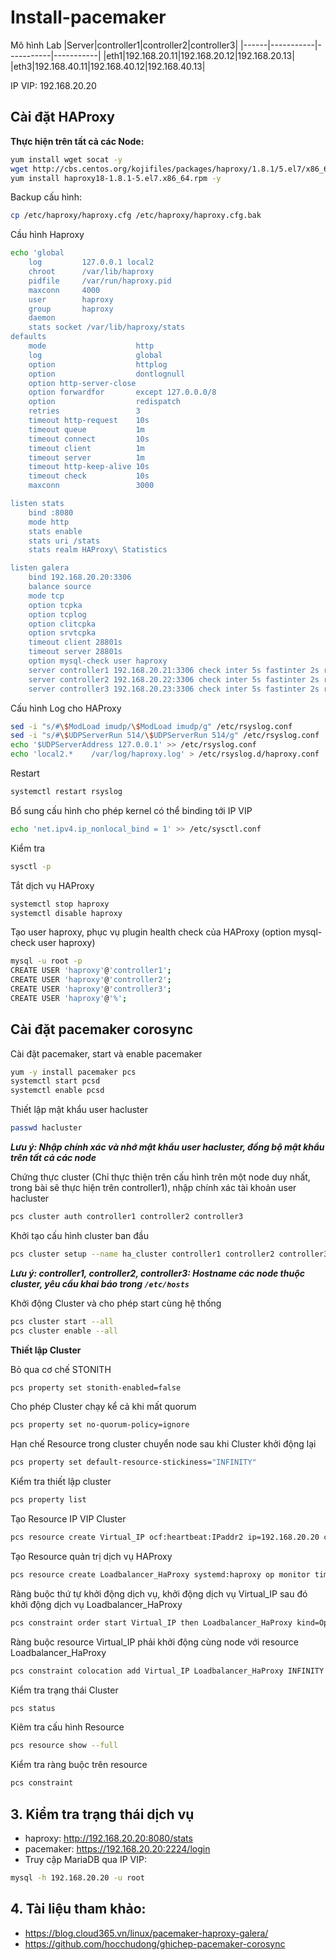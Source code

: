 # Install-pacemaker

Mô hình Lab
|Server|controller1|controller2|controller3|
|------|-----------|-----------|-----------|
|eth1|192.168.20.11|192.168.20.12|192.168.20.13|
|eth3|192.168.40.11|192.168.40.12|192.168.40.13|

IP VIP: 192.168.20.20

## Cài đặt HAProxy

**Thực hiện trên tất cả các Node:**
```sh
yum install wget socat -y
wget http://cbs.centos.org/kojifiles/packages/haproxy/1.8.1/5.el7/x86_64/haproxy18-1.8.1-5.el7.x86_64.rpm 
yum install haproxy18-1.8.1-5.el7.x86_64.rpm -y
```
Backup cấu hình:
```sh
cp /etc/haproxy/haproxy.cfg /etc/haproxy/haproxy.cfg.bak
```
Cầu hình Haproxy
```sh
echo 'global
    log         127.0.0.1 local2
    chroot      /var/lib/haproxy
    pidfile     /var/run/haproxy.pid
    maxconn     4000
    user        haproxy
    group       haproxy
    daemon
    stats socket /var/lib/haproxy/stats
defaults
    mode                    http
    log                     global
    option                  httplog
    option                  dontlognull
    option http-server-close
    option forwardfor       except 127.0.0.0/8
    option                  redispatch
    retries                 3
    timeout http-request    10s
    timeout queue           1m
    timeout connect         10s
    timeout client          1m
    timeout server          1m
    timeout http-keep-alive 10s
    timeout check           10s
    maxconn                 3000

listen stats
    bind :8080
    mode http
    stats enable
    stats uri /stats
    stats realm HAProxy\ Statistics

listen galera
    bind 192.168.20.20:3306
    balance source
    mode tcp
    option tcpka
    option tcplog
    option clitcpka
    option srvtcpka
    timeout client 28801s
    timeout server 28801s
    option mysql-check user haproxy
    server controller1 192.168.20.21:3306 check inter 5s fastinter 2s rise 3 fall 3
    server controller2 192.168.20.22:3306 check inter 5s fastinter 2s rise 3 fall 3 backup
    server controller3 192.168.20.23:3306 check inter 5s fastinter 2s rise 3 fall 3 backup' > /etc/haproxy/haproxy.cfg
```
Cấu hình Log cho HAProxy
```sh
sed -i "s/#\$ModLoad imudp/\$ModLoad imudp/g" /etc/rsyslog.conf
sed -i "s/#\$UDPServerRun 514/\$UDPServerRun 514/g" /etc/rsyslog.conf
echo '$UDPServerAddress 127.0.0.1' >> /etc/rsyslog.conf
echo 'local2.*    /var/log/haproxy.log' > /etc/rsyslog.d/haproxy.conf
```
Restart 
```sh
systemctl restart rsyslog
```
Bổ sung cấu hình cho phép kernel có thể binding tới IP VIP
```sh
echo 'net.ipv4.ip_nonlocal_bind = 1' >> /etc/sysctl.conf
```
Kiểm tra
```sh
sysctl -p
```
Tắt dịch vụ HAProxy
```sh
systemctl stop haproxy
systemctl disable haproxy
```
Tạo user haproxy, phục vụ plugin health check của HAProxy (option mysql-check user haproxy)
```sh
mysql -u root -p
CREATE USER 'haproxy'@'controller1';
CREATE USER 'haproxy'@'controller2';
CREATE USER 'haproxy'@'controller3';
CREATE USER 'haproxy'@'%';
```
## Cài đặt pacemaker corosync

Cài đặt pacemaker, start và enable pacemaker
```sh
yum -y install pacemaker pcs
systemctl start pcsd 
systemctl enable pcsd
```
Thiết lập mật khẩu user hacluster
```sh
passwd hacluster
```
***Lưu ý: Nhập chính xác và nhớ mật khẩu user hacluster, đồng bộ mật khẩu trên tất cả các node***

Chứng thực cluster (Chỉ thực thiện trên cấu hình trên một node duy nhất, trong bài sẽ thực hiện trên controller1), nhập chính xác tài khoản user hacluster
```sh
pcs cluster auth controller1 controller2 controller3
```
Khởi tạo cấu hình cluster ban đầu
```sh
pcs cluster setup --name ha_cluster controller1 controller2 controller3
```
***Lưu ý: controller1, controller2, controller3: Hostname các node thuộc cluster, yêu cầu khai báo trong `/etc/hosts`***

Khởi động Cluster và cho phép start cùng hệ thống
```sh
pcs cluster start --all
pcs cluster enable --all
```
**Thiết lập Cluster**

Bỏ qua cơ chế STONITH
```sh
pcs property set stonith-enabled=false
```
Cho phép Cluster chạy kể cả khi mất quorum
```sh
pcs property set no-quorum-policy=ignore
```
Hạn chế Resource trong cluster chuyển node sau khi Cluster khởi động lại
```sh
pcs property set default-resource-stickiness="INFINITY"
```
Kiểm tra thiết lập cluster
```sh
pcs property list
```
Tạo Resource IP VIP Cluster
```sh
pcs resource create Virtual_IP ocf:heartbeat:IPaddr2 ip=192.168.20.20 cidr_netmask=24 op monitor interval=30s
```
Tạo Resource quản trị dịch vụ HAProxy
```sh
pcs resource create Loadbalancer_HaProxy systemd:haproxy op monitor timeout="5s" interval="5s"
```
Ràng buộc thứ tự khởi động dịch vụ, khởi động dịch vụ Virtual_IP sau đó khởi động dịch vụ Loadbalancer_HaProxy
```sh
pcs constraint order start Virtual_IP then Loadbalancer_HaProxy kind=Optional
```
Ràng buộc resource Virtual_IP phải khởi động cùng node với resource Loadbalancer_HaProxy
```sh
pcs constraint colocation add Virtual_IP Loadbalancer_HaProxy INFINITY
```
Kiểm tra trạng thái Cluster
```sh
pcs status
```
Kiêm tra cấu hình Resource
```sh
pcs resource show --full
```
Kiểm tra ràng buộc trên resource
```sh
pcs constraint
```
## 3. Kiểm tra trạng thái dịch vụ
- haproxy: http://192.168.20.20:8080/stats
- pacemaker: https://192.168.20.20:2224/login
- Truy cập MariaDB qua IP VIP: 
```sh
mysql -h 192.168.20.20 -u root
```
## 4. Tài liệu tham khảo: 
- https://blog.cloud365.vn/linux/pacemaker-haproxy-galera/
- https://github.com/hocchudong/ghichep-pacemaker-corosync
